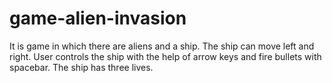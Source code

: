 # game-alien-invasion
It is game in which there are aliens and a ship.
The ship can move left and right.
User controls the ship with the help of arrow keys and fire bullets with spacebar.
The ship has three lives.
